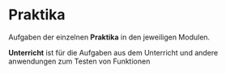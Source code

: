 # Praktika
Aufgaben der einzelnen **Praktika** in den jeweiligen Modulen.

**Unterricht** ist für die Aufgaben aus dem Unterricht und andere anwendungen zum Testen von Funktionen
